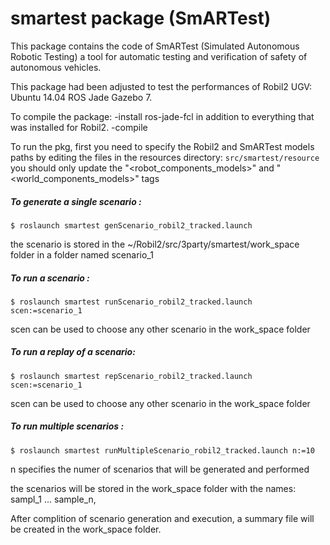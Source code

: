 # smartest package (SmARTest)
This package contains the code of SmARTest (Simulated Autonomous Robotic Testing) 
a tool for automatic testing and verification of safety of autonomous vehicles.


This package had been adjusted to test the performances of Robil2 UGV: 
Ubuntu 14.04 ROS Jade Gazebo 7.

To compile the package: 
 -install ros-jade-fcl in addition to everything that was installed for Robil2.
 -compile
 
To run the pkg, first you need to specify the Robil2 and SmARTest models paths 
by editing the files in the resources directory: `src/smartest/resource`
you should only update the "<robot_components_models>" and "<world_components_models>" tags


##### To generate a single scenario :

`$ roslaunch smartest genScenario_robil2_tracked.launch`


the scenario is stored in the ~/Robil2/src/3party/smartest/work_space folder in a folder named scenario_1





##### To run a scenario :


`$ roslaunch smartest runScenario_robil2_tracked.launch scen:=scenario_1` 


scen can be used to choose any other scenario in the work_space folder




##### To run a replay of a scenario: 
`$ roslaunch smartest repScenario_robil2_tracked.launch scen:=scenario_1` 

scen can be used to choose any other scenario in the work_space folder



##### To run multiple scenarios :
`$ roslaunch smartest runMultipleScenario_robil2_tracked.launch n:=10`

n specifies the numer of scenarios that will be generated and performed

the scenarios will be stored in the work_space folder with the names: sampl_1 ... sample_n,  

After complition of scenario generation and execution, a summary file will be created in the work_space folder.


